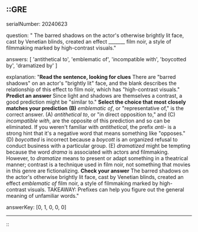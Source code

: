 ::GRE
---

serialNumber: 20240623

question: " The barred shadows on the actor's otherwise brightly lit face, cast by Venetian blinds, created an effect _______ film noir, a style of filmmaking marked by high-contrast visuals."

answers: [
  'antithetical to',
  'emblematic of',
  'incompatible with',
  'boycotted by',
  'dramatized by'
]

explanation: "<strong>Read the sentence, looking for clues</strong> There are \"barred shadows\" on an actor's \"brightly lit\" face, and the blank describes the relationship of this effect to film noir, which has \"high-contrast visuals.\" <strong>Predict an answer</strong> Since light and shadows are themselves a contrast, a good prediction might be \"similar to.\" <strong>Select the choice that most closely matches your prediction</strong> <strong>(B)</strong> <i>emblematic of</i>, or \"representative of,\" is the correct answer. (A) <i>antithetical to</i>, or \"in direct opposition to,\" and (C) <i>incompatible with</i>, are the opposite of this prediction and so can be eliminated. If you weren't familiar with <i>antithetical</i>, the prefix <i>anti- </i>is a strong hint that it's a negative word that means something like \"opposes.\" (D)<i> boycotted</i> is incorrect because a <i>boycott</i> is an organized refusal to conduct business with a particular group. (E) <i>dramatized</i> might be tempting because the word <i>drama</i> is associated with actors and filmmaking. However, to <i>dramatize</i> means to present or adapt something in a theatrical manner; contrast is a technique used in film noir, not something that movies in this genre are fictionalizing. <strong>Check your answer</strong> The barred shadows on the actor's otherwise brightly lit face, cast by Venetian blinds, created an effect <i>emblematic of</i> film noir, a style of filmmaking marked by high-contrast visuals. TAKEAWAY: Prefixes can help you figure out the general meaning of unfamiliar words."

answerKey: [0, 1, 0, 0, 0]

---
::